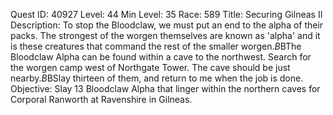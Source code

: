 Quest ID: 40927
Level: 44
Min Level: 35
Race: 589
Title: Securing Gilneas II
Description: To stop the Bloodclaw, we must put an end to the alpha of their packs. The strongest of the worgen themselves are known as 'alpha' and it is these creatures that command the rest of the smaller worgen.$B$BThe Bloodclaw Alpha can be found within a cave to the northwest. Search for the worgen camp west of Northgate Tower. The cave should be just nearby.$B$BSlay thirteen of them, and return to me when the job is done.
Objective: Slay 13 Bloodclaw Alpha that linger within the northern caves for Corporal Ranworth at Ravenshire in Gilneas.
